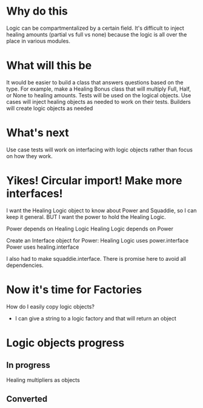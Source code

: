 # Why do this
Logic can be compartmentalized by a certain field.
It's difficult to inject healing amounts (partial vs full vs none) because the logic is all over the place in various modules.

# What will this be
It would be easier to build a class that answers questions based on the type.
For example, make a Healing Bonus class that will multiply Full, Half, or None to healing amounts.
Tests will be used on the logical objects.
Use cases will inject healing objects as needed to work on their tests.
Builders will create logic objects as needed

# What's next
Use case tests will work on interfacing with logic objects rather than focus on how they work.

# Yikes! Circular import! Make more interfaces!
I want the Healing Logic object to know about Power and Squaddie, so I can keep it general.
BUT I want the power to hold the Healing Logic.

  Power depends on Healing Logic
  Healing Logic depends on Power

Create an Interface object for Power:
  Healing Logic uses power.interface
  Power uses healing.interface

I also had to make squaddie.interface. There is promise here to avoid all dependencies.

# Now it's time for Factories
How do I easily copy logic objects?
- I can give a string to a logic factory and that will return an object 

# Logic objects progress
## In progress
Healing multipliers as objects
## Converted

